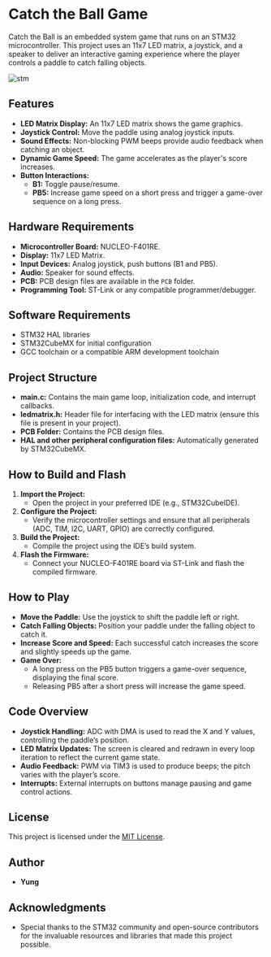 # Catch the Ball Game

Catch the Ball is an embedded system game that runs on an STM32 microcontroller. This project uses an 11x7 LED matrix, a joystick, and a speaker to deliver an interactive gaming experience where the player controls a paddle to catch falling objects.

![stm](https://github.com/user-attachments/assets/a751b923-579b-4042-81d4-8c7236204864)

## Features

- **LED Matrix Display:** An 11x7 LED matrix shows the game graphics.
- **Joystick Control:** Move the paddle using analog joystick inputs.
- **Sound Effects:** Non-blocking PWM beeps provide audio feedback when catching an object.
- **Dynamic Game Speed:** The game accelerates as the player's score increases.
- **Button Interactions:**
  - **B1:** Toggle pause/resume.
  - **PB5:** Increase game speed on a short press and trigger a game-over sequence on a long press.

## Hardware Requirements

- **Microcontroller Board:** NUCLEO-F401RE.
- **Display:** 11x7 LED Matrix.
- **Input Devices:** Analog joystick, push buttons (B1 and PB5).
- **Audio:** Speaker for sound effects.
- **PCB:** PCB design files are available in the `PCB` folder.
- **Programming Tool:** ST-Link or any compatible programmer/debugger.

## Software Requirements

- STM32 HAL libraries
- STM32CubeMX for initial configuration
- GCC toolchain or a compatible ARM development toolchain

## Project Structure

- **main.c:** Contains the main game loop, initialization code, and interrupt callbacks.
- **ledmatrix.h:** Header file for interfacing with the LED matrix (ensure this file is present in your project).
- **PCB Folder:** Contains the PCB design files.
- **HAL and other peripheral configuration files:** Automatically generated by STM32CubeMX.

## How to Build and Flash

1. **Import the Project:**
   - Open the project in your preferred IDE (e.g., STM32CubeIDE).
2. **Configure the Project:**
   - Verify the microcontroller settings and ensure that all peripherals (ADC, TIM, I2C, UART, GPIO) are correctly configured.
3. **Build the Project:**
   - Compile the project using the IDE’s build system.
4. **Flash the Firmware:**
   - Connect your NUCLEO-F401RE board via ST-Link and flash the compiled firmware.

## How to Play

- **Move the Paddle:** Use the joystick to shift the paddle left or right.
- **Catch Falling Objects:** Position your paddle under the falling object to catch it.
- **Increase Score and Speed:** Each successful catch increases the score and slightly speeds up the game.
- **Game Over:**
  - A long press on the PB5 button triggers a game-over sequence, displaying the final score.
  - Releasing PB5 after a short press will increase the game speed.

## Code Overview

- **Joystick Handling:** ADC with DMA is used to read the X and Y values, controlling the paddle’s position.
- **LED Matrix Updates:** The screen is cleared and redrawn in every loop iteration to reflect the current game state.
- **Audio Feedback:** PWM via TIM3 is used to produce beeps; the pitch varies with the player’s score.
- **Interrupts:** External interrupts on buttons manage pausing and game control actions.

## License

This project is licensed under the [MIT License](LICENSE).

## Author

- **Yung**

## Acknowledgments

- Special thanks to the STM32 community and open-source contributors for the invaluable resources and libraries that made this project possible.
